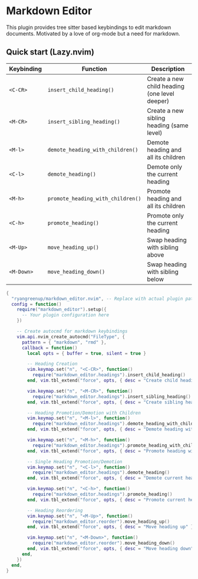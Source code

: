# Markdown Editor

This plugin provides tree sitter based keybindings to edit markdown documents. Motivated by a love of org-mode but a need for markdown.

## Quick start (Lazy.nvim)



| Keybinding | Function | Description |
|------------|----------|-------------|
| `<C-CR>` | `insert_child_heading()` | Create a new child heading (one level deeper) |
| `<M-CR>` | `insert_sibling_heading()` | Create a new sibling heading (same level) |
| `<M-l>` | `demote_heading_with_children()` | Demote heading and all its children |
| `<C-l>` | `demote_heading()` | Demote only the current heading |
| `<M-h>` | `promote_heading_with_children()` | Promote heading and all its children |
| `<C-h>` | `promote_heading()` | Promote only the current heading |
| `<M-Up>` | `move_heading_up()` | Swap heading with sibling above |
| `<M-Down>` | `move_heading_down()` | Swap heading with sibling below |



```lua
{
  "ryangreenup/markdown_editor.nvim", -- Replace with actual plugin path
  config = function()
    require("markdown_editor").setup({
      -- Your plugin configuration here
    })

    -- Create autocmd for markdown keybindings
    vim.api.nvim_create_autocmd("FileType", {
      pattern = { "markdown", "rmd" },
      callback = function()
        local opts = { buffer = true, silent = true }

        -- Heading Creation
        vim.keymap.set("n", "<C-CR>", function()
          require("markdown_editor.headings").insert_child_heading()
        end, vim.tbl_extend("force", opts, { desc = "Create child heading" }))

        vim.keymap.set("n", "<M-CR>", function()
          require("markdown_editor.headings").insert_sibling_heading()
        end, vim.tbl_extend("force", opts, { desc = "Create sibling heading" }))

        -- Heading Promotion/Demotion with Children
        vim.keymap.set("n", "<M-l>", function()
          require("markdown_editor.headings").demote_heading_with_children()
        end, vim.tbl_extend("force", opts, { desc = "Demote heading with children" }))

        vim.keymap.set("n", "<M-h>", function()
          require("markdown_editor.headings").promote_heading_with_children()
        end, vim.tbl_extend("force", opts, { desc = "Promote heading with children" }))

        -- Single Heading Promotion/Demotion
        vim.keymap.set("n", "<C-l>", function()
          require("markdown_editor.headings").demote_heading()
        end, vim.tbl_extend("force", opts, { desc = "Demote current heading only" }))

        vim.keymap.set("n", "<C-h>", function()
          require("markdown_editor.headings").promote_heading()
        end, vim.tbl_extend("force", opts, { desc = "Promote current heading only" }))

        -- Heading Reordering
        vim.keymap.set("n", "<M-Up>", function()
          require("markdown_editor.reorder").move_heading_up()
        end, vim.tbl_extend("force", opts, { desc = "Move heading up" }))

        vim.keymap.set("n", "<M-Down>", function()
          require("markdown_editor.reorder").move_heading_down()
        end, vim.tbl_extend("force", opts, { desc = "Move heading down" }))
      end,
    })
  end,
}
```


